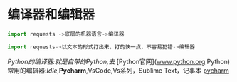 # 编译器和编辑器

```python
import requests ->底层的机器语言->编译器
```

```python
import requests->以文本的形式打出来，打的快一点，不容易犯错->编辑器
```
*Python的编译器:就是自带的Python,去*
[Python官网](www.python.org Python)
常用的编辑器:*Idle*,**Pycharm**,VsCode,Vs系列，Sublime Text，记事本
[pycharm](https://www.jetbrains.com/zh-cn/)
